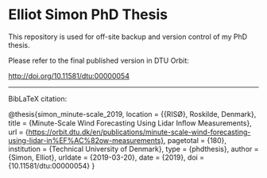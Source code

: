 # Elliot Simon PhD Thesis #

This repository is used for off-site backup and version control of my PhD thesis.

Please refer to the final published version in DTU Orbit:

http://doi.org/10.11581/dtu:00000054

<hr> 

BibLaTeX citation:

@thesis{simon_minute-scale_2019,
	location = {{RISØ}, Roskilde, Denmark},
	title = {Minute-Scale Wind Forecasting Using Lidar Inﬂow Measurements},
	url = {https://orbit.dtu.dk/en/publications/minute-scale-wind-forecasting-using-lidar-in%EF%AC%82ow-measurements},
	pagetotal = {180},
	institution = {Technical University of Denmark},
	type = {phdthesis},
	author = {Simon, Elliot},
	urldate = {2019-03-20},
	date = {2019},
	doi = {10.11581/dtu:00000054}
}
